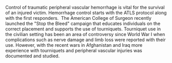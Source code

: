 Control of traumatic peripheral vascular hemorrhage is vital for the survival of an injured victim. Hemorrhage control starts with the ATLS protocol along with the first responders.  The American College of Surgeon recently launched the "Stop the Bleed" campaign that educates individuals on the correct placement and supports the use of tourniquets. Tourniquet use in the civilian setting has been an area of controversy since World War I when complications such as nerve damage and limb loss were reported with their use. However, with the recent wars in Afghanistan and Iraq more experience with tourniquets and peripheral vascular injuries was documented and studied.